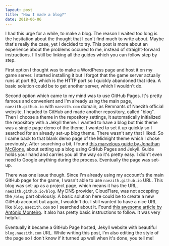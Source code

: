 ```yaml
---
layout: post
title: "How I made a blog?"
date: 2018-06-06
---
```


I had this urge for a while, to make a blog. The reason I waited too long is the hesitation about the thought that I can't find much to write about. Maybe that's really the case, yet I decided to try. This post is more about an experience about the problems occured to me, instead of straight-forward instructions. I'll still be linking all the guides which you can follow step by step.

First option I thought was to make a WordPress page and host it on my game server. I started installing it but I forgot that the game server actually runs at port 80, which is the HTTP port so I quickly abandoned that idea. A basic solution could be to get another server, which I wouldn't do.

Second option which came to my mind was to use GitHub Pages. It's pretty famous and convenient and I'm already using the main page, `naezith.github.io` with `naezith.com` domain, as Remnants of Naezith official website. I headed to GitHub and made another repository, called "blog". Then I choose a theme in the repository settings, it automatically initialized the repository with a Jekyll theme. I wanted to have a blog but this theme was a single page demo of the theme. I wanted to set it up quickly so I searched for an already set-up blog theme. There wasn't any that I liked. So I came back to that blank demo page of the Midnight theme which I chose previously. After searching a bit, I found [this marvelous guide by Jonathan McGlone](http://jmcglone.com/guides/github-pages/), about setting up a blog using GitHub Pages and Jekyll. Guide holds your hand and carries you all the way so it's pretty easy. I didn't even need to Google anything during the process. Eventually the page was set-up.

There was one issue though. Since I'm already using my account's the main GitHub page for the game, I wasn't able to use `naezith.github.io` URL. This blog was set-up as a project page, which means it has the URL, `naezith.github.io/blog`. My DNS provider, CloudFlare, was not accepting the `/blog` part obviously. A basic solution here could be to create a new GitHub account but again, I wouldn't do. I still wanted to have a nice URL like `blog.naezith.com` so I searched about it. Found [this awesome article by António Monteiro](https://anmonteiro.com/2015/08/custom-subdomains-in-github-project-pages/). It also has pretty basic instructions to follow. It was very helpful. 

Eventually it became a GitHub Page hosted, Jekyll website with beautiful `blog.naezith.com` URL. While writing this post, I'm also editing the style of the page so I don't know if it turned up well when it's done, you tell me! 